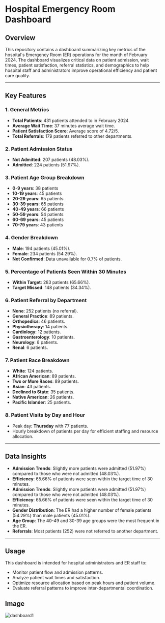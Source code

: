 
# Hospital Emergency Room Dashboard 

## Overview

This repository contains a dashboard summarizing key metrics of the hospital's Emergency Room (ER) operations for the month of February 2024. The dashboard visualizes critical data on patient admission, wait times, patient satisfaction, referral statistics, and demographics to help hospital staff and administrators improve operational efficiency and patient care quality.

---

## Key Features

### 1. **General Metrics**
   - **Total Patients**: 431 patients attended to in February 2024.
   - **Average Wait Time**: 37 minutes average wait time.
   - **Patient Satisfaction Score**: Average score of 4.72/5.
   - **Total Referrals**: 179 patients referred to other departments.

### 2. **Patient Admission Status**
   - **Not Admitted**: 207 patients (48.03%).
   - **Admitted**: 224 patients (51.97%).

### 3. **Patient Age Group Breakdown**
   - **0-9 years**: 38 patients
   - **10-19 years**: 45 patients
   - **20-29 years**: 65 patients
   - **30-39 years**: 65 patients
   - **40-49 years**: 66 patients
   - **50-59 years**: 54 patients
   - **60-69 years**: 45 patients
   - **70-79 years**: 43 patients

### 4. **Gender Breakdown**
   - **Male**: 194 patients (45.01%).
   - **Female**: 234 patients (54.29%).
   - **Not Confirmed**: Data unavailable for 0.7% of patients.

### 5. **Percentage of Patients Seen Within 30 Minutes**
   - **Within Target**: 283 patients (65.66%).
   - **Target Missed**: 148 patients (34.34%).

### 6. **Patient Referral by Department**
   - **None**: 252 patients (no referral).
   - **General Practice**: 89 patients.
   - **Orthopedics**: 46 patients.
   - **Physiotherapy**: 14 patients.
   - **Cardiology**: 12 patients.
   - **Gastroenterology**: 10 patients.
   - **Neurology**: 6 patients.
   - **Renal**: 6 patients.

### 7. **Patient Race Breakdown**
   - **White**: 124 patients.
   - **African American**: 89 patients.
   - **Two or More Races**: 89 patients.
   - **Asian**: 43 patients.
   - **Declined to State**: 35 patients.
   - **Native American**: 26 patients.
   - **Pacific Islander**: 25 patients.

### 8. **Patient Visits by Day and Hour**
   - Peak day: **Thursday** with 77 patients.
   - Hourly breakdown of patients per day for efficient staffing and resource allocation.

---

## Data Insights

- **Admission Trends**: Slightly more patients were admitted (51.97%) compared to those who were not admitted (48.03%).
- **Efficiency**: 65.66% of patients were seen within the target time of 30 minutes.
- **Admission Trends**: Slightly more patients were admitted (51.97%) compared to those who were not admitted (48.03%).
- **Efficiency**: 65.66% of patients were seen within the target time of 30 minutes.
- **Gender Distribution**: The ER had a higher number of female patients (54.29%) than male patients (45.01%).
- **Age Group**: The 40-49 and 30-39 age groups were the most frequent in the ER.
- **Referrals**: Most patients (252) were not referred to another department.

---

## Usage

This dashboard is intended for hospital administrators and ER staff to:
- Monitor patient flow and admission patterns.
- Analyze patient wait times and satisfaction.
- Optimize resource allocation based on peak hours and patient volume.
- Evaluate referral patterns to improve inter-departmental coordination.

 ## Image 
 
![dashboard1](https://github.com/user-attachments/assets/c416faa5-50dd-435d-ac4d-5dbc62b4bb1f)


